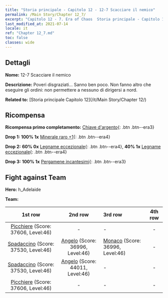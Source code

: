 ```yaml
---
title: "Storia principale - Capitolo 12 - 12-7 Scacciare il nemico"
permalink: /Main Story/Chapter 12_7/
excerpt: "Capitolo 12 - 7. Era of Chaos  Storia principale - Capitolo 12_7. 12-7 Scacciare il nemico"
last_modified_at: 2021-07-14
locale: it
ref: "Chapter 12_7.md"
toc: false
classes: wide
---
```


## Dettagli

 **Nome:** 12-7 Scacciare il nemico

 **Descrizione:** Poveri disgraziati... Sanno ben poco. Non fanno altro che eseguire gli ordini: non permettere a nessuno di dirigersi a nord.

 **Related to:** [Storia principale Capitolo 12](/it/Main Story/Chapter 12/)

## Ricompensa

 **Ricompensa primo completamento:** [Chiave d'argento](/ItemsIT/con_693/){: .btn .btn--era3}

 **Drop 1:** **100% 1x** [Minerale raro +1](/ItemsIT/mat_40/){: .btn .btn--era4}

 **Drop 2:** **60% 0x** [Legname eccezionale](/ItemsIT/mat_34/){: .btn .btn--era4}, **40% 1x** [Legname eccezionale](/ItemsIT/mat_34/){: .btn .btn--era4}

 **Drop 3:** **100% 1x** [Pergamene incantesimi](/ItemsIT/con_694/){: .btn .btn--era3}


## Fight against Team
 **Hero:** h_Adelaide

 **Team:**


  | 1st row | 2nd row | 3rd row | 4th row |
  |:----:|:----:|:----|:----:|
  | [Picchiere](/it/units/Pikeman/) (Score: 37606, Level:46)  | - | - | - |
  | [Spadaccino](/it/units/Swordsman/) (Score: 37530, Level:46)  | [Angelo](/it/units/Angel/) (Score: 36996, Level:46)  | [Monaco](/it/units/Monk/) (Score: 36996, Level:46)  | - |
  | [Spadaccino](/it/units/Swordsman/) (Score: 37530, Level:46)  | [Angelo](/it/units/Angel/) (Score: 44011, Level:46)  | - | - |
  | [Picchiere](/it/units/Pikeman/) (Score: 37606, Level:46)  | - | - | - |


